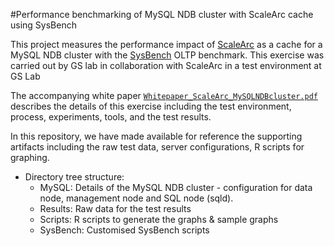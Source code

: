 #Performance benchmarking of MySQL NDB cluster with ScaleArc cache using SysBench

This project measures the performance impact of [ScaleArc](http://www.scalearc.com/) as a cache for a MySQL NDB cluster with the [SysBench](https://wiki.mikejung.biz/Sysbench#Sysbench_0.5_OLTP_Read_Only_Test) OLTP benchmark. This exercise was carried out by GS lab in collaboration with ScaleArc in a test environment at GS Lab 

The accompanying white paper [``Whitepaper_ScaleArc_MySQLNDBcluster.pdf``](./Whitepaper_ScaleArc_MySQLNDBcluster.pdf) describes the details of this exercise including the test environment, process, experiments, tools, and the test results.

In this repository, we have made available for reference the supporting artifacts including the raw test data, server configurations, R scripts for graphing.

* Directory tree structure:
    - MySQL: Details of the MySQL NDB cluster - configuration for data node, management node and SQL node (sqld).
    - Results: Raw data for the test results
    - Scripts: R scripts to generate the graphs & sample graphs 
    - SysBench: Customised SysBench scripts 





    
    
    
  
